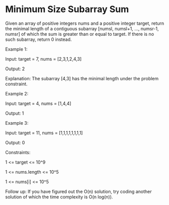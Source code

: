 # Minimum Size Subarray Sum

Given an array of positive integers nums and a positive integer target, return the minimal length of a contiguous subarray [numsl, numsl+1, ..., numsr-1, numsr] of which the sum is greater than or equal to target. If there is no such subarray, return 0 instead.

 

Example 1:

Input: target = 7, nums = [2,3,1,2,4,3]

Output: 2

Explanation: The subarray [4,3] has the minimal length under the problem constraint.

Example 2:


Input: target = 4, nums = [1,4,4]

Output: 1

Example 3:



Input: target = 11, nums = [1,1,1,1,1,1,1,1]

Output: 0
 



Constraints:



1 <= target <= 10^9

1 <= nums.length <= 10^5

1 <= nums[i] <= 10^5




Follow up: If you have figured out the O(n) solution, try coding another solution of which the time complexity is O(n log(n)).
